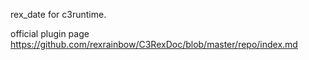 rex_date for c3runtime.

official plugin page
https://github.com/rexrainbow/C3RexDoc/blob/master/repo/index.md

